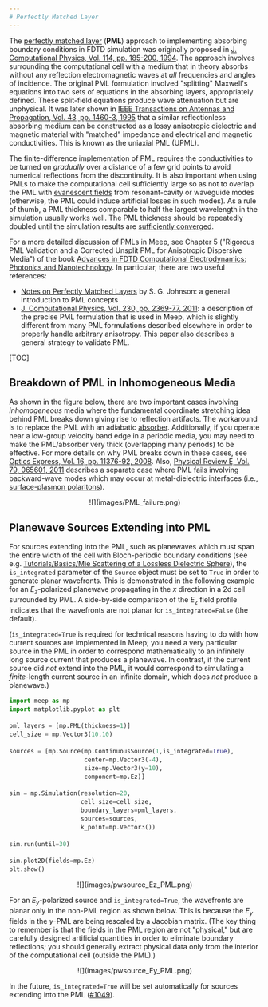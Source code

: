```yaml
---
# Perfectly Matched Layer
---
```


The [perfectly matched layer](https://en.wikipedia.org/wiki/Perfectly_matched_layer) (**PML**) approach to implementing absorbing boundary conditions in FDTD simulation was originally proposed in [J. Computational Physics, Vol. 114, pp. 185-200, 1994](http://dx.doi.org/10.1006/jcph.1994.1159). The approach involves surrounding the computational cell with a medium that in theory absorbs without any reflection electromagnetic waves at *all* frequencies and angles of incidence. The original PML formulation involved "splitting" Maxwell's equations into two sets of equations in the absorbing layers, appropriately defined. These split-field equations produce wave attenuation but are unphysical. It was later shown in [IEEE Transactions on Antennas and Propagation, Vol. 43, pp. 1460-3, 1995](https://ieeexplore.ieee.org/abstract/document/477075) that a similar reflectionless absorbing medium can be constructed as a lossy anisotropic dielectric and magnetic material with "matched" impedance and electrical and magnetic conductivities. This is known as the uniaxial PML (UPML).

The finite-difference implementation of PML requires the conductivities to be turned on *gradually* over a distance of a few grid points to avoid numerical reflections from the discontinuity. It is also important when using PMLs to make the computational cell sufficiently large so as not to overlap the PML with [evanescent fields](https://en.wikipedia.org/wiki/Evanescent_field) from resonant-cavity or waveguide modes (otherwise, the PML could induce artificial losses in such modes). As a rule of thumb, a PML thickness comparable to half the largest wavelength in the simulation usually works well. The PML thickness should be repeatedly doubled until the simulation results are [sufficiently converged](FAQ.md#checking-convergence).

For a more detailed discussion of PMLs in Meep, see Chapter 5 ("Rigorous PML Validation and a Corrected Unsplit PML for Anisotropic Dispersive Media") of the book [Advances in FDTD Computational Electrodynamics: Photonics and Nanotechnology](https://www.amazon.com/Advances-FDTD-Computational-Electrodynamics-Nanotechnology/dp/1608071707). In particular, there are two useful references:

-   [Notes on Perfectly Matched Layers](http://math.mit.edu/~stevenj/18.369/pml.pdf) by S. G. Johnson: a general introduction to PML concepts
-   [J. Computational Physics, Vol. 230, pp. 2369-77, 2011](http://math.mit.edu/~stevenj/papers/OskooiJo11.pdf): a description of the precise PML formulation that is used in Meep, which is slightly different from many PML formulations described elsewhere in order to properly handle arbitrary anisotropy. This paper also describes a general strategy to validate PML.

[TOC]

Breakdown of PML in Inhomogeneous Media
---------------------------------------

As shown in the figure below, there are two important cases involving *inhomogeneous* media where the fundamental coordinate stretching idea behind PML breaks down giving rise to reflection artifacts. The workaround is to replace the PML with an adiabatic [absorber](Python_User_Interface.md#absorber). Additionally, if you operate near a low-group velocity band edge in a periodic media, you may need to make the PML/absorber very thick (overlapping many periods) to be effective. For more details on why PML breaks down in these cases, see [Optics Express, Vol. 16, pp. 11376-92, 2008](http://www.opticsinfobase.org/abstract.cfm?URI=oe-16-15-11376). Also, [Physical Review E, Vol. 79, 065601, 2011](http://math.mit.edu/~stevenj/papers/LohOs09.pdf) describes a separate case where PML fails involving backward-wave modes which may occur at metal-dielectric interfaces (i.e., [surface-plasmon polaritons](https://en.wikipedia.org/wiki/Surface_plasmon_polariton)).

<center>
![](images/PML_failure.png)
</center>

Planewave Sources Extending into PML
------------------------------------

For sources extending into the PML, such as planewaves which must span the entire width of the cell with Bloch-periodic boundary conditions (see e.g. [Tutorials/Basics/Mie Scattering of a Lossless Dielectric Sphere](Python_Tutorials/Basics.md#mie-scattering-of-a-lossless-dielectric-sphere)), the `is_integrated` parameter of the `Source` object must be set to `True` in order to generate planar wavefronts. This is demonstrated in the following example for an $E_z$-polarized planewave propagating in the $x$ direction in a 2d cell surrounded by PML. A side-by-side comparison of the $E_z$ field profile indicates that the wavefronts are not planar for `is_integrated=False` (the default).

(`is_integrated=True` is required for technical reasons having to do with how current sources are implemented in Meep; you need a very particular source in the PML in order to correspond mathematically to an infinitely long source current that produces a planewave.  In contrast, if the current source did *not* extend into the PML, it would correspond to simulating a *finite*-length current source in an infinite domain, which does *not* produce a planewave.)

```py
import meep as mp
import matplotlib.pyplot as plt

pml_layers = [mp.PML(thickness=1)]
cell_size = mp.Vector3(10,10)

sources = [mp.Source(mp.ContinuousSource(1,is_integrated=True),
                     center=mp.Vector3(-4),
                     size=mp.Vector3(y=10),
                     component=mp.Ez)]

sim = mp.Simulation(resolution=20,
                    cell_size=cell_size,
                    boundary_layers=pml_layers,
                    sources=sources,
                    k_point=mp.Vector3())

sim.run(until=30)

sim.plot2D(fields=mp.Ez)
plt.show()
```

<center>
![](images/pwsource_Ez_PML.png)
</center>

For an $E_y$-polarized source and `is_integrated=True`, the wavefronts are planar only in the non-PML region as shown below. This is because the $E_y$ fields in the $y$-PML are being rescaled by a Jacobian matrix. (The key thing to remember is that the fields in the PML region are not "physical," but are carefully designed artificial quantities in order to eliminate boundary reflections; you should generally extract physical data only from the interior of the computational cell (outside the PML).)

<center>
![](images/pwsource_Ey_PML.png)
</center>

In the future, `is_integrated=True` will be set automatically for sources extending into the PML ([#1049](https://github.com/NanoComp/meep/issues/1049)).
